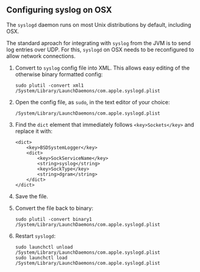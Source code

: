 Configuring syslog on OSX
-------------------------

The `syslogd` daemon runs on most Unix distributions by default, including OSX.

The standard aproach for integrating with `syslog` from the JVM is to send log entries over UDP. For this, `syslogd` 
on OSX needs to be reconfigured to allow network connections.

1.  Convert to `syslog` config file into XML. This allows easy editing of the otherwise binary formatted config:

        sudo plutil -convert xml1 /System/Library/LaunchDaemons/com.apple.syslogd.plist
    
2.  Open the config file, as `sudo`, in the text editor of your choice:

        /System/Library/LaunchDaemons/com.apple.syslogd.plist
    
3.  Find the `dict` element that immediately follows `<key>Sockets</key>` and replace it with:
    
        <dict>
            <key>BSDSystemLogger</key>
            <dict>
                <key>SockServiceName</key>
                <string>syslog</string>
                <key>SockType</key>
                <string>dgram</string>
            </dict>
        </dict>
        
4.  Save the file.

5.  Convert the file back to binary:

        sudo plutil -convert binary1 /System/Library/LaunchDaemons/com.apple.syslogd.plist
    
6.  Restart `syslogd`:
    
        sudo launchctl unload /System/Library/LaunchDaemons/com.apple.syslogd.plist
        sudo launchctl load /System/Library/LaunchDaemons/com.apple.syslogd.plist
